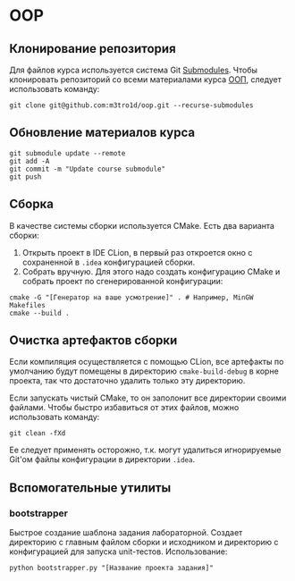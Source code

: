 # OOP

## Клонирование репозитория

Для файлов курса используется система Git [Submodules](https://git-scm.com/book/en/v2/Git-Tools-Submodules). Чтобы
клонировать репозиторий со всеми материалами курса [ООП](https://github.com/alexey-malov/oop), следует использовать
команду:

```shell
git clone git@github.com:m3tro1d/oop.git --recurse-submodules
```

## Обновление материалов курса

```shell
git submodule update --remote
git add -A
git commit -m "Update course submodule"
git push
```

## Сборка

В качестве системы сборки используется CMake. Есть два варианта сборки:

1. Открыть проект в IDE CLion, в первый раз откроется окно с сохраненной в `.idea` конфигурацией сборки.
2. Собрать вручную. Для этого надо создать конфигурацию CMake и собрать проект по сгенерированной конфигурации:

```shell
cmake -G "[Генератор на ваше усмотрение]" . # Например, MinGW Makefiles
cmake --build .
```

## Очистка артефактов сборки

Если компиляция осуществляется с помощью CLion, все артефакты по умолчанию будут помещены в
директорию `cmake-build-debug` в корне проекта, так что достаточно удалить только эту директорию.

Если запускать чистый CMake, то он заполонит все директории своими файлами. Чтобы быстро избавиться от этих файлов,
можно использовать команду:

```shell
git clean -fXd
```

Ее следует применять осторожно, т.к. могут удалиться игнорируемые Git'ом файлы конфигурации в директории `.idea`.

## Вспомогательные утилиты

### bootstrapper

Быстрое создание шаблона задания лабораторной. Создает директорию с главным файлом сборки и исходником и директорию с
конфигурацией для запуска unit-тестов. Использование:

```shell
python bootstrapper.py "[Название проекта задания]"
```
